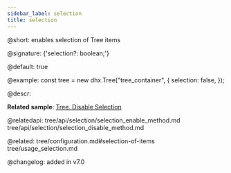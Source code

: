 ```yaml
---
sidebar_label: selection
title: selection
---          
```


@short: enables selection of Tree items

@signature: {'selection?: boolean;'}

@default: true

@example: 
const tree = new dhx.Tree("tree_container", {
    selection: false,
});



@descr: 


**Related sample**: [Tree. Disable Selection](https://snippet.dhtmlx.com/2x9htpke)

@relatedapi: tree/api/selection/selection_enable_method.md
tree/api/selection/selection_disable_method.md

@related: tree/configuration.md#selection-of-items
tree/usage_selection.md


@changelog: added in v7.0